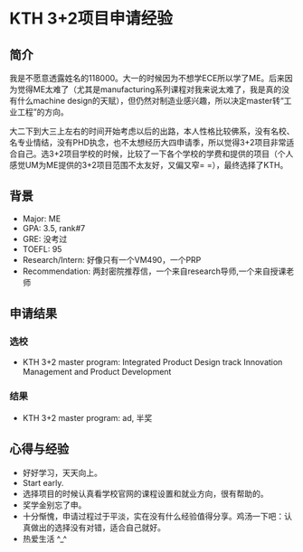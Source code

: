 # KTH 3+2项目申请经验

## 简介 <a id="intro"></a>

我是不愿意透露姓名的118000。大一的时候因为不想学ECE所以学了ME。后来因为觉得ME太难了（尤其是manufacturing系列课程对我来说太难了，我是真的没有什么machine design的天赋），但仍然对制造业感兴趣，所以决定master转“工业工程”的方向。

大二下到大三上左右的时间开始考虑以后的出路，本人性格比较佛系，没有名校、名专业情结，没有PHD执念，也不太想经历大四申请季，所以觉得3+2项目非常适合自己。选3+2项目学校的时候，比较了一下各个学校的学费和提供的项目（个人感觉UM为ME提供的3+2项目范围不太友好，又偏又窄= =），最终选择了KTH。

## 背景 <a id="background"></a>

* Major: ME
* GPA: 3.5, rank\#7
* GRE: 没考过
* TOEFL: 95
* Research/Intern: 好像只有一个VM490，一个PRP
* Recommendation: 两封密院推荐信，一个来自research导师,一个来自授课老师

## 申请结果 <a id="apply"></a>

### 选校 <a id="apply-program"></a>

* KTH 3+2 master program: Integrated Product Design track Innovation Management and Product Development 

### 结果 <a id="apply-result"></a>

* KTH 3+2 master program: ad, 半奖

## 心得与经验 <a id="more"></a>

* 好好学习，天天向上。
* Start early.
* 选择项目的时候认真看学校官网的课程设置和就业方向，很有帮助的。
* 奖学金别忘了申。
* 十分惭愧，申请过程过于平淡，实在没有什么经验值得分享。鸡汤一下吧：认真做出的选择没有对错，适合自己就好。
* 热爱生活 ^\_^

